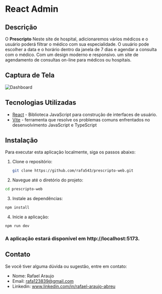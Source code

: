 # React Admin

## Descrição

O **Prescripto** Neste site de hospital, adicionaremos vários médicos e o usuário poderá filtrar o médico com sua especialidade. O usuário pode escolher a data e o horário dentro da janela de 7 dias e agendar a consulta com o médico. Com um design moderno e responsivo. um site de agendamento de consultas on-line para médicos ou hospitais.

## Captura de Tela

![Dashboard](https://github.com/rafa543/prescripto-web/blob/main/public/assets/image.png)

## Tecnologias Utilizadas

- [React](https://reactjs.org/) - Biblioteca JavaScript para construção de interfaces de usuário.
- [Vite](https://vite.dev/) - ferramenta que resolve os problemas comuns enfrentados no desenvolvimento JavaScript e TypeScript

## Instalação

Para executar esta aplicação localmente, siga os passos abaixo:

1. Clone o repositório:

   ```bash
   git clone https://github.com/rafa543/prescripto-web.git

   ```

2. Navegue até o diretório do projeto:

```bash
cd prescripto-web
```

3. Instale as dependências:

```bash
npm install
```

4. Inicie a aplicação:

```bash
npm run dev
```

### A aplicação estará disponível em http://localhost:5173.

## Contato

Se você tiver alguma dúvida ou sugestão, entre em contato:

- Nome: Rafael Araujo
- Email: rafa123839@gmail.com
- Linkedin: www.linkedin.com/in/rafael-araujo-abreu
